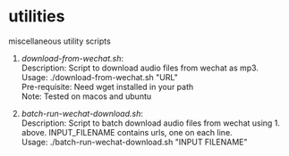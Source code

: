 # utilities
miscellaneous utility scripts

1. *download-from-wechat.sh*:  
Description: Script to download audio files from wechat as mp3.  
Usage: ./download-from-wechat.sh "URL"  
Pre-requisite: Need wget installed in your path  
Note: Tested on macos and ubuntu  

2. *batch-run-wechat-download.sh*:  
Description: Script to batch download audio files from wechat using 1. above. INPUT_FILENAME contains urls, one on each line.  
Usage: ./batch-run-wechat-download.sh "INPUT FILENAME"  

